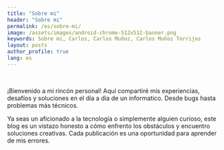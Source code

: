 ```yaml
---
title: "Sobre mi"
header: "Sobre mi"
permalink: /es/sobre-mi/
image: /assets/images/android-chrome-512x512-banner.png
keywords: Sobre mi, Carlos, Carlos Muñoz, Carlos Muñoz Torrijos
layout: posts
author_profile: true
lang: es
---
```

<br>

¡Bienvenido a mi rincón personal! Aquí compartiré mis experiencias, desafíos y soluciones en el día a día de un informatico. Desde bugs hasta problemas más técnicos.

Ya seas un aficionado a la tecnología o simplemente alguien curioso, este blog es un vistazo honesto a cómo enfrento los obstáculos y encuentro soluciones creativas. Cada publicación es una oportunidad para aprender de mis errores.